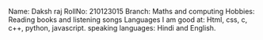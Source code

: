 Name: Daksh raj
RollNo: 210123015
Branch: Maths and computing
Hobbies: Reading books and listening songs
Languages I am good at: Html, css, c, c++, python, javascript.
speaking languages: Hindi and English.
